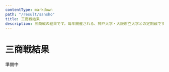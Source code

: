 ```yaml
---
contentType: markdown
path: "/result/sansho"
title: 三商戦結果
description: 三商戦の結果です。毎年開催される、神戸大学・大阪市立大学との定期戦です。
---
```


# 三商戦結果

準備中
